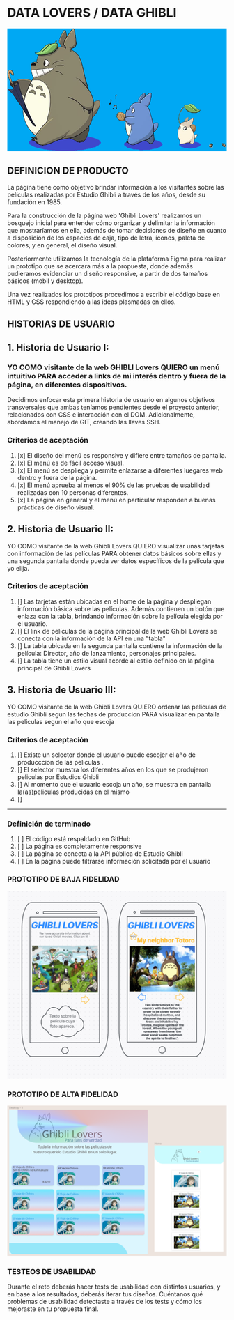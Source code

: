 # DATA LOVERS / DATA GHIBLI
![ghibli](src/imagenes/ghibli.png)

## DEFINICION DE PRODUCTO
La página tiene como objetivo brindar información a los visitantes sobre las películas realizadas por Estudio Ghibli a través de los años, desde su fundación en 1985.

Para la construcción de la página web 'Ghibli Lovers' realizamos un bosquejo inicial para entender cómo organizar y delimitar la información que mostraríamos en ella, además de tomar decisiones de diseño en cuanto a disposición de los espacios de caja, tipo de letra, íconos, paleta de colores, y en general, el diseño visual.

Posteriormente utilizamos la tecnología de la plataforma Figma para realizar un prototipo que se acercara más a la propuesta, donde además pudieramos evidenciar un diseño responsive, a partir de dos tamaños básicos (mobil y desktop).

Una vez realizados los prototipos procedimos a escribir el código base en HTML y CSS respondiendo a las ideas plasmadas en ellos.

## HISTORIAS DE USUARIO

## 1. Historia de Usuario I:
### YO COMO visitante de la web GHIBLI Lovers QUIERO un menú intuitivo PARA acceder a links de mi interés dentro y fuera de la página, en diferentes dispositivos.

Decidimos enfocar esta primera historia de usuario en algunos objetivos transversales que ambas teníamos pendientes desde el proyecto anterior, relacionados con CSS e interacción con el DOM. Adicionalmente, abordamos el manejo de GIT, creando las llaves SSH.

### Criterios de aceptación
1. [x] El diseño del menú es responsive y difiere entre tamaños de pantalla.
2. [x] El menú es de fácil acceso visual.
3. [x] El menú se despliega y permite enlazarse a diferentes luegares web dentro y fuera de la página.
4. [x] El menú aprueba al menos el 90% de las pruebas de usabilidad realizadas con 10 personas diferentes.
5. [x] La página en general y el menú en particular responden a buenas prácticas de diseño visual.


## 2. Historia de Usuario II:
YO COMO visitante de la web Ghibli Lovers QUIERO visualizar unas tarjetas con información de las películas PARA obtener datos básicos sobre ellas y una segunda pantalla donde pueda ver datos específicos de la película que yo elija.

### Criterios de aceptación
1. [] Las tarjetas están ubicadas en el home de la página y despliegan información básica sobre las películas. Además contienen un botón que enlaza con la tabla, brindando información sobre la película elegida por el usuario.
2. [] El link de películas de la página principal de la web Ghibli Lovers se conecta con la información de la API en una "tabla"
3. [] La tabla ubicada en la segunda pantalla contiene la información de la película: Director, año de lanzamiento, personajes principales.
4. [] La tabla tiene un estilo visual acorde al estilo definido en la página principal de Ghibli Lovers

## 3. Historia de Usuario III:
YO COMO visitante de la web Ghibli Lovers QUIERO ordenar las peliculas de estudio Ghibli segun las fechas de produccion PARA visualizar en pantalla las peliculas segun el año que escoja

### Criterios de aceptación
1. [] Existe un selector donde el usuario puede escojer el año de producccion de las peliculas .
2. [] El selector muestra los diferentes años en los que se produjeron peliculas por Estudios Ghibli
3. [] Al momento que el usuario escoja un año, se muestra en pantalla la(as)peliculas producidas en el mismo
4. [] 
***

### Definición de terminado
1. [ ] El código está respaldado en GitHub
2. [ ] La página es completamente responsive
3. [ ] La página se conecta a la API pública de Estudio Ghibli
4. [ ] En la página puede filtrarse información solicitada por el usuario

### PROTOTIPO DE BAJA FIDELIDAD

![bajaInicial](src/imagenes/baja1.png)

### PROTOTIPO DE ALTA FIDELIDAD

![altaInicial](src/imagenes/alta.bmp)

### TESTEOS DE USABILIDAD
Durante el reto deberás hacer tests de usabilidad con distintos usuarios, y en base a los resultados, deberás iterar tus diseños. Cuéntanos qué problemas de usabilidad detectaste a través de los tests y cómo los mejoraste en tu propuesta final.
